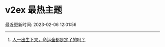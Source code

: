 # v2ex 最热主题

最近更新时间: 2023-02-06 12:01:56

--- 
1. [人一出生下来，命运全都是定了的吗？](https://www.v2ex.com/t/913472) 
